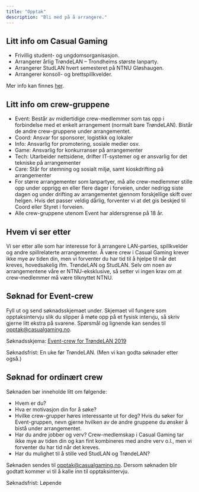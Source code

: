 ```yaml
---
title: "Opptak"
description: "Bli med på å arrangere."
---
```


## Litt info om Casual Gaming

- Frivillig student- og ungdomsorganisasjon.
- Arrangerer årlig TrøndeLAN – Trondheims største lanparty.
- Arrangerer StudLAN hvert semesteret på NTNU Gløshaugen.
- Arrangerer konsoll- og brettspillkvelder.

Mer info kan finnes [her](/om/).

## Litt info om crew-gruppene

- Event: Består av midlertidige crew-medlemmer som tas opp i forbindelse med et enkelt arrangement (normalt bare TrøndeLAN). Bistår de andre crew-gruppene under arrangementet.
- Coord: Ansvar for sponsorer, logistikk og lokaler
- Info: Ansvarlig for promotering, sosiale medier osv.
- Game: Ansvarlig for konkurranser på arrangementer
- Tech: Utarbeider nettsidene, drifter IT-systemer og er ansvarlig for det tekniske på arrangementer
- Care: Står for stemning og sosialt miljø, samt kioskdrifting på arrangementer
- For større arrangementer som lanpartyer, må alle crew-medlemmer stille opp under opprigg en eller flere dager i forveien, under nedrigg siste dagen og under drifting av arrangementet gjennom forskjellige skift over helgen. Hvis det passer veldig dårlig, forventer vi at det gis beskjed til Coord eller Styret i forveien.
- Alle crew-gruppene utenom Event har aldersgrense på 18 år.

## Hvem vi ser etter
Vi ser etter alle som har interesse for å arrangere LAN-parties, spillkvelder og andre spillrelaterte arrangementer. Å være crew i Casual Gaming krever ikke mye av tiden din, men vi forventer du har tid til å hjelpe til når det kreves, hovedsakelig ifm. TrøndeLAN og StudLAN. Selv om noen av arrangementene våre er NTNU-eksklusive, så setter vi ingen krav om at crew-medlemmer må være tilknyttet NTNU.

## Søknad for Event-crew
Fyll ut og send søknadsskjemaet under. Skjemaet vil fungere som opptaksintervju slik du slipper å møte opp på et fysisk intervju, så skriv gjerne litt ekstra på svarene. Spørsmål og lignende kan sendes til [opptak@casualgaming.no](mailto:opptak@casualgaming.no).

Søknadsskjema: [Event-crew for TrøndeLAN 2019](https://forms.gle/UEAfsALbM11GgGku8)

Søknadsfrist: En uke før TrøndeLAN. (Men vi kan godta søknader etter også.)

## Søknad for ordinært crew
Søknaden bør inneholde litt om følgende:

- Hvem er du?
- Hva er motivasjon din for å søke?
- Hvilke crew-grupper høres interessante ut for deg? Hvis du søker for Event-gruppen, nevn gjerne hvilken av de andre gruppene du ønsker å bistå under arrangementet.
- Har du andre jobber og verv? Crew-medlemskap i Casual Gaming tar ikke mye av tiden din og kan fint kombineres med andre verv o.l., men vi forventer du har tid når det kreves.
- Har du mulighet til å stille ved StudLAN og TrøndeLAN?

Søknaden sendes til [opptak@casualgaming.no](mailto:opptak@casualgaming.no). Dersom søknaden blir godtatt kommer vi til å kalle inn til opptaksintervju.

Søknadsfrist: Løpende
